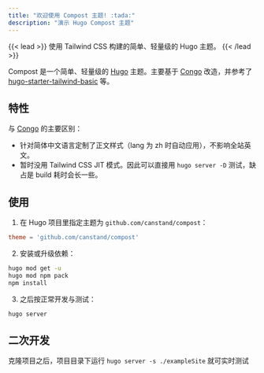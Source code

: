```yaml
---
title: "欢迎使用 Compost 主题! :tada:"
description: "演示 Hugo Compost 主题"
---
```


{{< lead >}}
使用 Tailwind CSS 构建的简单、轻量级的 Hugo 主题。 
{{< /lead >}}

Compost 是一个简单、轻量级的 [Hugo](https://gohugo.io) 主题。主要基于 [Congo](https://github.com/jpanther/congo) 改造，并参考了 [hugo-starter-tailwind-basic](https://github.com/bep/hugo-starter-tailwind-basic) 等。

## 特性
与 [Congo](https://github.com/jpanther/congo) 的主要区别：
* 针对简体中文语言定制了正文样式（lang 为 zh 时自动应用），不影响全站英文。
* 暂时没用 Tailwind CSS JIT 模式。因此可以直接用 `hugo server -D` 测试，缺占是 build 耗时会长一些。

## 使用

1. 在 Hugo 项目里指定主题为 `github.com/canstand/compost`：
```toml
theme = 'github.com/canstand/compost'
```

2. 安装或升级依赖：

```bash
hugo mod get -u
hugo mod npm pack
npm install
```

3. 之后按正常开发与测试：

```bash
hugo server
```

## 二次开发

克隆项目之后，项目目录下运行 `hugo server -s ./exampleSite` 就可实时测试
